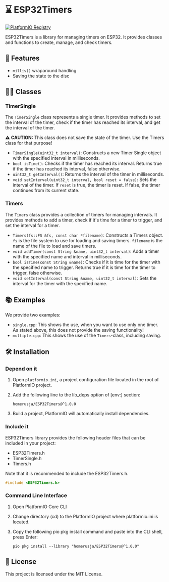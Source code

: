 # :hourglass: ESP32Timers

[![PlatformIO Registry](https://badges.registry.platformio.org/packages/homerusja/library/ESP32Timers.svg)](https://registry.platformio.org/libraries/homerusja/ESP32Timers)

ESP32Timers is a library for managing timers on ESP32. It provides classes and functions to create, manage, and check timers.

## :rocket: Features

- `millis()` wraparound handling
- Saving the state to the disc

## :technologist: Classes

### TimerSingle

The `TimerSingle` class represents a single timer. It provides methods to set the interval of the timer, check if the timer has reached its interval, and get the interval of the timer.

:warning: **CAUTION:** This class does not save the state of the timer. Use the Timers class for that purpose!

- `TimerSingle(uint32_t interval)`: Constructs a new Timer Single object with the specified interval in milliseconds.
- `bool isTime()`: Checks if the timer has reached its interval. Returns true if the timer has reached its interval, false otherwise.
- `uint32_t getInterval()`: Returns the interval of the timer in milliseconds.
- `void setInterval(uint32_t interval, bool reset = false)`: Sets the interval of the timer. If `reset` is true, the timer is reset. If false, the timer continues from its current state.

### Timers

The `Timers` class provides a collection of timers for managing intervals. It provides methods to add a timer, check if it's time for a timer to trigger, and set the interval for a timer.

- `Timers(fs::FS &fs, const char *filename)`: Constructs a Timers object. `fs` is the file system to use for loading and saving timers. `filename` is the name of the file to load and save timers.
- `void addTimer(const String &name, uint32_t interval)`: Adds a timer with the specified name and interval in milliseconds.
- `bool isTime(const String &name)`: Checks if it is time for the timer with the specified name to trigger. Returns true if it is time for the timer to trigger, false otherwise.
- `void setInterval(const String &name, uint32_t interval)`: Sets the interval for the timer with the specified name.

## :books: Examples

We provide two examples:

- `single.cpp`: This shows the use, when you want to use only one timer. As stated above, this does not provide the saving functionality!
- `multiple.cpp`: This shows the use of the `Timers`-class, including saving.

## :hammer_and_wrench: Installation

### Depend on it

1. Open `platformio.ini`, a project configuration file located in the root of PlatformIO project.
2. Add the following line to the lib_deps option of [env:] section:

   ```
   homerusja/ESP32Timers@^1.0.0
   ```

3. Build a project, PlatformIO will automatically install dependencies.

### Include it

ESP32Timers library provides the following header files that can be included in your project:

- ESP32Timers.h
- TimerSingle.h
- Timers.h

Note that it is recommended to include the ESP32Timers.h.

```cpp
#include <ESP32Timers.h>
```

### Command Line Interface

1. Open PlatformIO Core CLI
2. Change directory (cd) to the PlatformIO project where platformio.ini is located.
3. Copy the following pio pkg install command and paste into the CLI shell, press Enter:

   ```
   pio pkg install --library "homerusja/ESP32Timers@^1.0.0"
   ```

## :scroll: License

This project is licensed under the MIT License.
